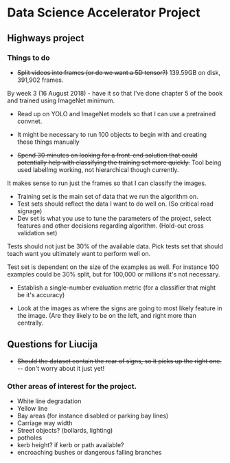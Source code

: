 # Data Science Accelerator Project
## Highways project

### Things to do

* ~~Split videos into frames (or do we want a 5D tensor?)~~ 
139.59GB on disk, 391,902 frames.

By week 3 (16 August 2018) - have it so that I've done chapter 5 of the book and trained using ImageNet minimum.

* Read up on YOLO and ImageNet models so that I can use a pretrained convnet.



* It might be necessary to run 100 objects to begin with and creating these things manually

* ~~Spend 30 minutes on looking for a front-end solution that could potentially help with classifying the training set more quickly.~~ Tool being used labelImg working, not hierarchical though currently.

It makes sense to run just the frames so that I can classify the images.

* Training set is the main set of data that we run the algorithm on.
* Test sets should reflect the data I want to do well on. (So critical road signage)
* Dev set is what you use to tune the parameters of the project, select features and other decisions regarding algorithm. (Hold-out cross validation set)

Tests should not just be 30% of the available data. Pick tests set that should teach want you ultimately want to perform well on.

Test set is dependent on the size of the examples as well. For instance 100 examples could be 30% split, but for 100,000 or millions it's not necessary.

* Establish a single-number evaluation metric (for a classifier that might be it's accuracy)

* Look at the images as where the signs are going to most likely feature in the image. (Are they likely to be on the left, and right more than centrally.

## Questions for Liucija
* ~~Should the dataset contain the rear of signs, so it picks up the right one.~~ -- don't worry about it just yet!


### Other areas of interest for the project.
* White line degradation
* Yellow line
* Bay areas (for instance disabled or parking bay lines)
* Carriage way width
* Street objects? (bollards, lighting)
* potholes
* kerb height? if kerb or path available?
* encroaching bushes or dangerous falling branches